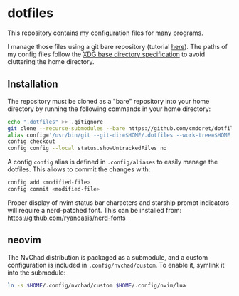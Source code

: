 # dotfiles

This repository contains my configuration files for many programs.

I manage those files using a git bare repository (tutorial [here](https://www.atlassian.com/git/tutorials/dotfiles)).
The paths of my config files follow the [XDG base directory specification](https://wiki.archlinux.org/index.php/XDG_Base_Directory) to avoid cluttering the home directory.

## Installation

The repository must be cloned as a "bare" repository into your home directory by running the following commands in your home directory:

```sh
echo ".dotfiles" >> .gitignore
git clone --recurse-submodules --bare https://github.com/cmdoret/dotfiles.git $HOME/.dotfiles
alias config='/usr/bin/git --git-dir=$HOME/.dotfiles --work-tree=$HOME'
config checkout
config config --local status.showUntrackedFiles no
```

A config `config` alias is defined in `.config/aliases` to easily manage the dotfiles. This allows to commit the changes with:

```sh
config add <modified-file>
config commit <modified-file>
```

Proper display of nvim status bar characters and starship prompt indicators will require a nerd-patched font. This can be installed from: https://github.com/ryanoasis/nerd-fonts

## neovim

The NvChad distribution is packaged as a submodule, and a custom configuration is included in `.config/nvchad/custom`. To enable it, symlink it into the submodule:
```sh
ln -s $HOME/.config/nvchad/custom $HOME/.config/nvim/lua
```
